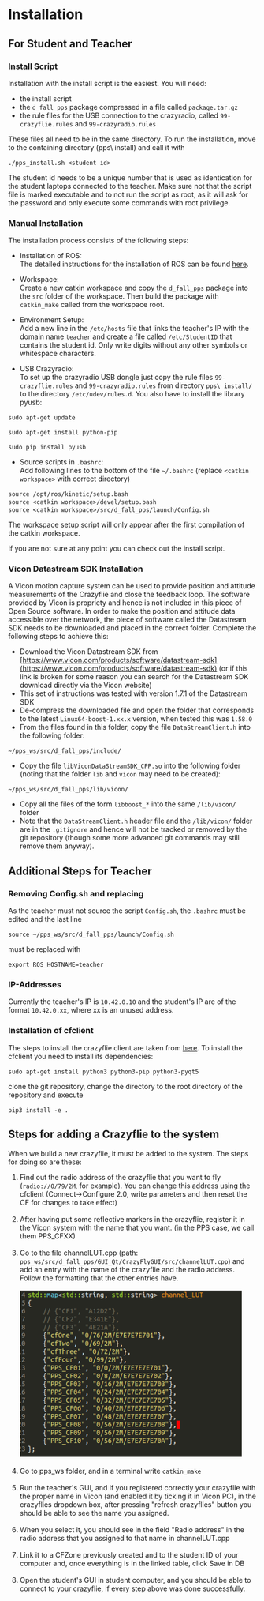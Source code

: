 # Installation

## For Student and Teacher

### Install Script
Installation with the install script is the easiest. You will need:
- the install script
- the ``d_fall_pps`` package compressed in a file called ``package.tar.gz``
- the rule files for the USB connection to the crazyradio, called ``99-crazyflie.rules`` and ``99-crazyradio.rules``

These files all need to be in the same directory. To run the installation, move to the containing directory (pps\ install) and call it with
```
./pps_install.sh <student id>
```
The student id needs to be a unique number that is used as identication for the student laptops connected to the teacher. Make sure not that the script file is marked executable and to not run the script as root, as it will ask for the password and only execute some commands with root privilege.

### Manual Installation
The installation process consists of the following steps:

- Installation of ROS: <br />
The detailed instructions for the installation of ROS can be found [here](http://wiki.ros.org/kinetic/Installation/Ubuntu).

- Workspace: <br />
Create a new catkin workspace and copy the ``d_fall_pps`` package into the ``src`` folder of the workspace. Then build the package with ``catkin_make`` called from the workspace root.

- Environment Setup: <br />
Add a new line in the ``/etc/hosts`` file that links the teacher's IP with the domain name ``teacher`` and create a file called ``/etc/StudentID`` that contains the student id. Only write digits without any other symbols or whitespace characters.

- USB Crazyradio: <br />
To set up the crazyradio USB dongle just copy the rule files ``99-crazyflie.rules`` and ``99-crazyradio.rules`` from directory ``pps\ install/`` to the directory ``/etc/udev/rules.d``.
You also have to install the library pyusb:

```
sudo apt-get update
```

```
sudo apt-get install python-pip
```

```
sudo pip install pyusb
```

- Source scripts in ``.bashrc``: <br />
Add following lines to the bottom of the file ``~/.bashrc`` (replace ``<catkin workspace>`` with correct directory)
```
source /opt/ros/kinetic/setup.bash
source <catkin workspace>/devel/setup.bash
source <catkin workspace>/src/d_fall_pps/launch/Config.sh
```

The workspace setup script will only appear after the first compilation of the catkin workspace.

If you are not sure at any point you can check out the install script.

### Vicon Datastream SDK Installation

A Vicon motion capture system can be used to provide position and attitude measurements of the Crazyflie and close the feedback loop. The software provided by Vicon is propriety and hence is not included in this piece of Open Source software. In order to make the position and attitude data accessible over the network, the piece of software called the Datastream SDK needs to be downloaded and placed in the correct folder. Complete the following steps to achieve this:

- Download the Vicon Datastream SDK from [https://www.vicon.com/products/software/datastream-sdk](https://www.vicon.com/products/software/datastream-sdk) (or if this link is broken for some reason you can search for the Datastream SDK download directly via the Vicon website)
- This set of instructions was tested with version 1.7.1 of the Datastream SDK
- De-compress the downloaded file and open the folder that corresponds to the latest ``Linux64-boost-1.xx.x`` version, when tested this was ``1.58.0``
- From the files found in this folder, copy the file ``DataStreamClient.h`` into the following folder:
```
~/pps_ws/src/d_fall_pps/include/
```
- Copy the file ``libViconDataStreamSDK_CPP.so`` into the following folder (noting that the folder ``lib`` and ``vicon`` may need to be created):
```
~/pps_ws/src/d_fall_pps/lib/vicon/
```
- Copy all the files of the form ``libboost_*`` into the same ``/lib/vicon/`` folder
- Note that the ``DataStreamClient.h`` header file and the ``/lib/vicon/`` folder are in the ``.gitignore`` and hence will not be tracked or removed by the git repository (though some more advanced git commands may still remove them anyway).


## Additional Steps for Teacher

### Removing Config.sh and replacing
As the teacher must not source the script ``Config.sh``, the ``.bashrc`` must be edited and the last line
```
source ~/pps_ws/src/d_fall_pps/launch/Config.sh
```
must be replaced with
```
export ROS_HOSTNAME=teacher
```

### IP-Addresses
Currently the teacher's IP is ``10.42.0.10`` and the student's IP are of the format ``10.42.0.xx``, where xx is an unused address.

### Installation of cfclient
The steps to install the crazyflie client are taken from [here](https://github.com/bitcraze/crazyflie-clients-python). To install the cfclient you need to install its dependencies:
```
sudo apt-get install python3 python3-pip python3-pyqt5
```
clone the git repository, change the directory to the root directory of the repository and execute
```
pip3 install -e .
```

## Steps for adding a Crazyflie to the system

When we build a new crazyflie, it must be added to the system. The steps for
doing so are these:

1. Find out the radio address of the crazyflie that you want to fly
   (`radio://0/79/2M`, for example). You can change this address using the
   cfclient (Connect->Configure 2.0, write parameters and then reset the CF for
   changes to take effect) <br><br>
2. After having put some reflective markers in the crazyflie, register it in the Vicon system with the name that you want. (in the PPS case, we call them PPS_CFXX)<br><br>
3. Go to the file channelLUT.cpp (path:
   `pps_ws/src/d_fall_pps/GUI_Qt/CrazyFlyGUI/src/channelLUT.cpp`) and add an
   entry with the name of the crazyflie and the radio address. Follow the
   formatting that the other entries have.<br><br>
   <img src="./pics/LUT.png" style="width: 450px;"/> <br><br>
4. Go to pps\_ws folder, and in a terminal write `catkin_make`<br><br>
5. Run the teacher's GUI, and if you registered correctly your crazyflie with the proper name in Vicon (and enabled it by ticking it in Vicon PC), in the crazyflies dropdown box, after pressing "refresh crazyflies" button you should be able to see the name you assigned.<br><br>
6. When you select it, you should see in the field "Radio address" in the radio address that you assigned to that name in channelLUT.cpp<br><br>
7. Link it to a CFZone previously created and to the student ID of your computer and, once everything is in the linked table,  click Save in DB<br><br>
8. Open the student's GUI in student computer, and you should be able to connect to your crazyflie, if every step above was done successfully.<br><br>
